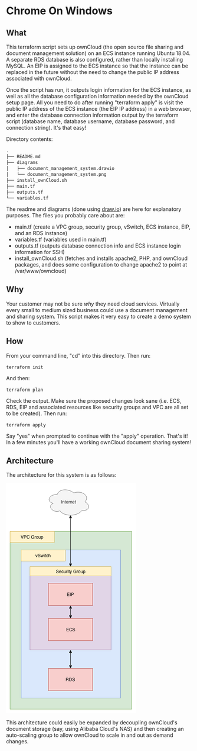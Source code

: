 # Chrome On Windows

## What

This terraform script sets up ownCloud (the open source file sharing and document management solution) on an ECS instance running Ubuntu 18.04. A separate RDS database is also configured, rather than locally installing MySQL. An EIP is assigned to the ECS instance so that the instance can be replaced in the future without the need to change the public IP address associated with ownCloud.

Once the script has run, it outputs login information for the ECS instance, as well as all the database configuration information needed by the ownCloud setup page. All you need to do after running "terraform apply" is visit the public IP address of the ECS instance (the EIP IP address) in a web browser, and enter the database connection information output by the terraform script (database name, database username, database password, and connection string). It's that easy!

Directory contents:

```
.
├── README.md
├── diagrams
│   ├── document_management_system.drawio
│   └── document_management_system.png
├── install_ownCloud.sh
├── main.tf
├── outputs.tf
└── variables.tf
```

The readme and diagrams (done using [draw.io](https://about.draw.io/)) are here for explanatory purposes. The files you probably care about are:

- main.tf (create a VPC group, security group, vSwitch, ECS instance, EIP, and an RDS instance)
- variables.tf (variables used in main.tf)
- outputs.tf (outputs database connection info and ECS instance login information for SSH)
- install_ownCloud.sh (fetches and installs apache2, PHP, and ownCloud packages, and does some configuration to change apache2 to point at /var/www/owncloud)

## Why

Your customer may not be sure *why* they need cloud services. Virtually every small to medium sized business could use a document management and sharing system. This script makes it very easy to create a demo system to show to customers.

## How

From your command line, "cd" into this directory. Then run:

```
terraform init
```

And then:

```
terraform plan
```

Check the output. Make sure the proposed changes look sane (i.e. ECS, RDS, EIP and associated resources like security groups and VPC are all set to be created). Then run:

```
terraform apply
```

Say "yes" when prompted to continue with the "apply" operation. That's it! In a few minutes you'll have a working ownCloud document sharing system!

## Architecture

The architecture for this system is as follows:

![Simple ownCloud Document Management System](diagrams/document_management_system.png)

This architecture could easily be expanded by decoupling ownCloud's document storage (say, using Alibaba Cloud's NAS) and then creating an auto-scaling group to allow ownCloud to scale in and out as demand changes.